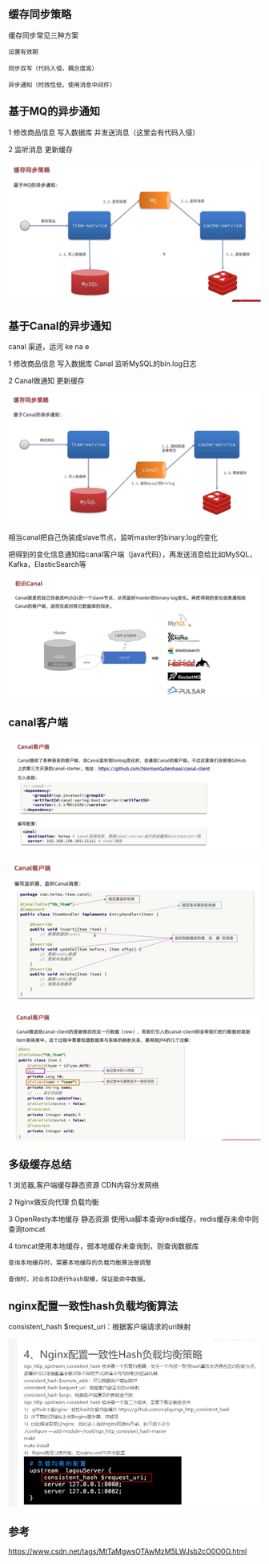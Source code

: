 缓存同步策略
---

缓存同步常见三种方案

    设置有效期
    
    同步双写（代码入侵，耦合度高）

    异步通知（时效性低，使用消息中间件）


基于MQ的异步通知
---
1   修改商品信息 写入数据库 并发送消息（这里会有代码入侵）

2   监听消息 更新缓存

![img_32.png](img_32.png)

基于Canal的异步通知
---

canal 渠道，运河 ke na e

1   修改商品信息 写入数据库 Canal 监听MySQL的bin.log日志

2   Canal做通知 更新缓存

![img_33.png](img_33.png)

相当canal把自己伪装成slave节点，监听master的binary.log的变化

把得到的变化信息通知给canal客户端（java代码），再发送消息给比如MySQL，Kafka，ElasticSearch等

![img_34.png](img_34.png)

canal客户端
---

![img_35.png](img_35.png)

![img_36.png](img_36.png)

![img_37.png](img_37.png)


多级缓存总结
---

1   浏览器,客户端缓存静态资源 CDN内容分发网络

2   Nginx做反向代理 负载均衡

3   OpenResty本地缓存 静态资源 使用lua脚本查询redis缓存，redis缓存未命中则查询tomcat

4   tomcat使用本地缓存，弱本地缓存未查询到，则查询数据库

    查询本地缓存时，需要本地缓存的负载均衡算法做调整

    查询时，对业务ID进行hash取模，保证能命中数据。

nginx配置一致性hash负载均衡算法
---

consistent_hash $request_uri：根据客户端请求的uri映射

![img_38.png](img_38.png)

参考
---

https://www.csdn.net/tags/MtTaMgwsOTAwMzM5LWJsb2cO0O0O.html



